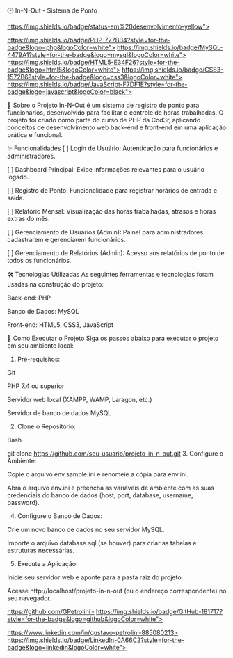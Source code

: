 🕒 In-N-Out - Sistema de Ponto

https://img.shields.io/badge/status-em%20desenvolvimento-yellow">


https://img.shields.io/badge/PHP-777BB4?style=for-the-badge&logo=php&logoColor=white">
https://img.shields.io/badge/MySQL-4479A1?style=for-the-badge&logo=mysql&logoColor=white">
https://img.shields.io/badge/HTML5-E34F26?style=for-the-badge&logo=html5&logoColor=white">
https://img.shields.io/badge/CSS3-1572B6?style=for-the-badge&logo=css3&logoColor=white">
https://img.shields.io/badge/JavaScript-F7DF1E?style=for-the-badge&logo=javascript&logoColor=black">

📄 Sobre o Projeto
In-N-Out é um sistema de registro de ponto para funcionários, desenvolvido para facilitar o controle de horas trabalhadas. O projeto foi criado como parte do curso de PHP da Cod3r, aplicando conceitos de desenvolvimento web back-end e front-end em uma aplicação prática e funcional.

✨ Funcionalidades
[ ] Login de Usuário: Autenticação para funcionários e administradores.

[ ] Dashboard Principal: Exibe informações relevantes para o usuário logado.

[ ] Registro de Ponto: Funcionalidade para registrar horários de entrada e saída.

[ ] Relatório Mensal: Visualização das horas trabalhadas, atrasos e horas extras do mês.

[ ] Gerenciamento de Usuários (Admin): Painel para administradores cadastrarem e gerenciarem funcionários.

[ ] Gerenciamento de Relatórios (Admin): Acesso aos relatórios de ponto de todos os funcionários.

🛠️ Tecnologias Utilizadas
As seguintes ferramentas e tecnologias foram usadas na construção do projeto:

Back-end: PHP

Banco de Dados: MySQL

Front-end: HTML5, CSS3, JavaScript

🚀 Como Executar o Projeto
Siga os passos abaixo para executar o projeto em seu ambiente local:

1. Pré-requisitos:

Git

PHP 7.4 ou superior

Servidor web local (XAMPP, WAMP, Laragon, etc.)

Servidor de banco de dados MySQL

2. Clone o Repositório:

Bash

git clone https://github.com/seu-usuario/projeto-in-n-out.git
3. Configure o Ambiente:

Copie o arquivo env.sample.ini e renomeie a cópia para env.ini.

Abra o arquivo env.ini e preencha as variáveis de ambiente com as suas credenciais do banco de dados (host, port, database, username, password).

4. Configure o Banco de Dados:

Crie um novo banco de dados no seu servidor MySQL.

Importe o arquivo database.sql (se houver) para criar as tabelas e estruturas necessárias.

5. Execute a Aplicação:

Inicie seu servidor web e aponte para a pasta raiz do projeto.

Acesse http://localhost/projeto-in-n-out (ou o endereço correspondente) no seu navegador.


https://github.com/GPetrolini>
https://img.shields.io/badge/GitHub-181717?style=for-the-badge&logo=github&logoColor=white">

https://www.linkedin.com/in/gustavo-petrolini-885080213>
https://img.shields.io/badge/LinkedIn-0A66C2?style=for-the-badge&logo=linkedin&logoColor=white">
